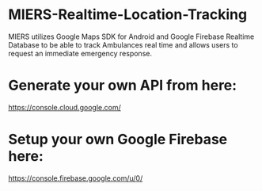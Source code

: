 # MIERS-Realtime-Location-Tracking
MIERS utilizes Google Maps SDK for Android and Google Firebase Realtime Database to be able to track Ambulances real time and allows users to request an immediate emergency response.

# Generate your own API from here:
https://console.cloud.google.com/

# Setup your own Google Firebase here:
https://console.firebase.google.com/u/0/

